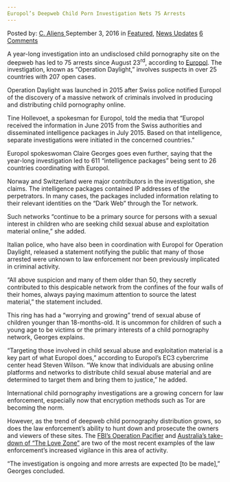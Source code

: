 ```yaml
---
Europol’s Deepweb Child Porn Investigation Nets 75 Arrests
---
```

<article class="post-listing post-15315 post type-post status-publish format-standard has-post-thumbnail hentry  tag-4202 tag-arrests tag-child tag-deepweb tag-europols tag-investigation tag-nets tag-porn">
    <div class="post-inner">
        <span>Posted by: <a href="https://www.deepdotweb.com/author/caliens/" title="">C. Aliens </a></span>
    <span>September 3, 2016</span>
    <span>in <a href="https://www.deepdotweb.com/category/deepdot-news/" rel="category tag">Featured</a>, <a href="https://www.deepdotweb.com/category/news-updates/" rel="category tag">News Updates</a></span>
    <span><a href="https://www.deepdotweb.com/2016/09/03/europols-deepweb-child-porn-investigation-nets-75-arrests/#comments">6 Comments</a></span>
    </p>
    <div class="clear"></div>
    <div class="entry">
    <p>A year-long investigation into an undisclosed child pornography site on the deepweb has led to 75 arrests since August 23<sup>rd</sup>, according to <a href="https://www.europol.europa.eu/content/europol-coordinated-operation-targets-distribution-child-sexual-abuse-material">Europol</a>. The investigation, known as &#8220;Operation Daylight,&#8221; involves suspects in over 25 countries with 207 open cases.</p>
    <p>Operation Daylight was launched in 2015 after Swiss police notified Europol of the discovery of a massive network of criminals involved in producing and distributing child pornography online.</p>
    <p>Tine Hollevoet, a spokesman for Europol, told the media that &#8220;Europol received the information in June 2015 from the Swiss authorities and disseminated intelligence packages in July 2015. Based on that intelligence, separate investigations were initiated in the concerned countries.&#8221;</p>
    <p>Europol spokeswoman Claire Georges goes even further, saying that the year-long investigation led to 611 “intelligence packages” being sent to 26 countries coordinating with Europol.</p>
    <p>Norway and Switzerland were major contributors in the investigation, she claims. The intelligence packages contained IP addresses of the perpetrators. In many cases, the packages included information relating to their relevant identities on the “Dark Web” through the Tor network.</p>
    <p>Such networks &#8220;continue to be a primary source for persons with a sexual interest in children who are seeking child sexual abuse and exploitation material online,&#8221; she added.</p>
    <p>Italian police, who have also been in coordination with Europol for Operation Daylight, released a statement notifying the public that many of those arrested were unknown to law enforcement nor been previously implicated in criminal activity.</p>
    <p>&#8220;All above suspicion and many of them older than 50, they secretly contributed to this despicable network from the confines of the four walls of their homes, always paying maximum attention to source the latest material,&#8221; the statement included.</p>
    <p>This ring has had a “worrying and growing” trend of sexual abuse of children younger than 18-months-old. It is uncommon for children of such a young age to be victims or the primary interests of a child pornography network, Georges explains.</p>
    <p>“Targeting those involved in child sexual abuse and exploitation material is a key part of what Europol does,” according to Europol&#8217;s EC3 cybercrime center head Steven Wilson. &#8220;We know that individuals are abusing online platforms and networks to distribute child sexual abuse material and are determined to target them and bring them to justice,&#8221; he added.</p>
    <p>International child pornography investigations are a growing concern for law enforcement, especially now that encryption methods such as Tor are becoming the norm.</p>
    <p>However, as the trend of deepweb child pornography distribution grows, so does the law enforcement’s ability to hunt down and prosecute the owners and viewers of these sites. The <a href="https://www.deepdotweb.com/2016/01/08/fbi-ultimate-hack-job-1300-computers-take-down/">FBI’s Operation Pacifier</a> and <a href="https://www.deepdotweb.com/2016/07/20/police-infiltrated-darknet-forum-hunt-pedophiles/https://www.deepdotweb.com/2016/07/20/police-infiltrated-darknet-forum-hunt-pedophiles/">Australia’s take-down of “The Love Zone”</a> are two of the most recent examples of the law enforcement&#8217;s increased vigilance in this area of activity.</p>
    <p>“The investigation is ongoing and more arrests are expected [to be made],” Georges concluded.</p>
    </div>
    <span style="display:none"><a href="https://www.deepdotweb.com/tag/75/" rel="tag">75</a> <a href="https://www.deepdotweb.com/tag/arrests/" rel="tag">arrests</a> <a href="https://www.deepdotweb.com/tag/child/" rel="tag">child</a> <a href="https://www.deepdotweb.com/tag/deepweb/" rel="tag">deepweb</a> <a href="https://www.deepdotweb.com/tag/europols/" rel="tag">europols</a> <a href="https://www.deepdotweb.com/tag/investigation/" rel="tag">investigation</a> <a href="https://www.deepdotweb.com/tag/nets/" rel="tag">nets</a> <a href="https://www.deepdotweb.com/tag/porn/" rel="tag">porn</a></span> <span style="display:none" class="updated">2016-09-03</span>
    <div style="display:none" class="vcard author" itemprop="author" itemscope itemtype="http://schema.org/Person"><strong class="fn" itemprop="name"><a href="https://www.deepdotweb.com/author/caliens/" title="Posts by C. Aliens" rel="author">C. Aliens</a></strong></div>
    </div>
</article>

